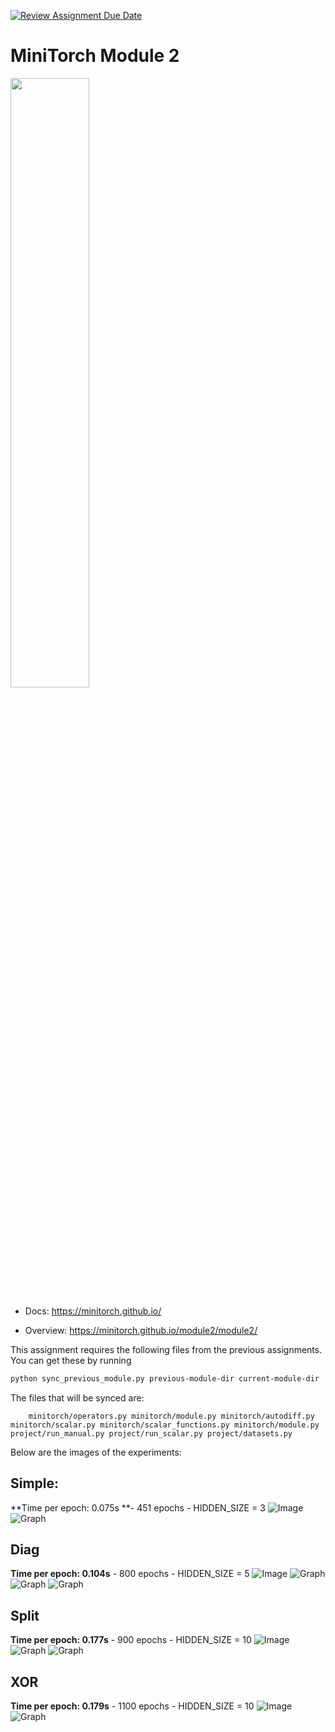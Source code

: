 [![Review Assignment Due Date](https://classroom.github.com/assets/deadline-readme-button-22041afd0340ce965d47ae6ef1cefeee28c7c493a6346c4f15d667ab976d596c.svg)](https://classroom.github.com/a/YFgwt0yY)
# MiniTorch Module 2

<img src="https://minitorch.github.io/minitorch.svg" width="50%">


* Docs: https://minitorch.github.io/

* Overview: https://minitorch.github.io/module2/module2/

This assignment requires the following files from the previous assignments. You can get these by running

```bash
python sync_previous_module.py previous-module-dir current-module-dir
```

The files that will be synced are:

        minitorch/operators.py minitorch/module.py minitorch/autodiff.py minitorch/scalar.py minitorch/scalar_functions.py minitorch/module.py project/run_manual.py project/run_scalar.py project/datasets.py

Below are the images of the experiments:

## Simple: 
**Time per epoch: 0.075s **- 451 epochs - HIDDEN_SIZE = 3
![Image](images/SIMPLE/graph.png)
![Graph](images/SIMPLE/graph2.png)

## Diag
**Time per epoch: 0.104s** - 800 epochs - HIDDEN_SIZE = 5
![Image](images/DIAG/graph.png)
![Graph](images/DIAG/graph2.png)
![Graph](images/DIAG/graph3.png)
![Graph](images/DIAG/graph4.png)


## Split
**Time per epoch: 0.177s** - 900 epochs - HIDDEN_SIZE = 10
![Image](images/SPLIT/graph.png)
![Graph](images/SPLIT/graph2.png)
![Graph](images/SPLIT/graph3.png)

## XOR
**Time per epoch: 0.179s** - 1100 epochs - HIDDEN_SIZE = 10
![Image](images/XOR/graph.png)
![Graph](images/XOR/graph2.png)
